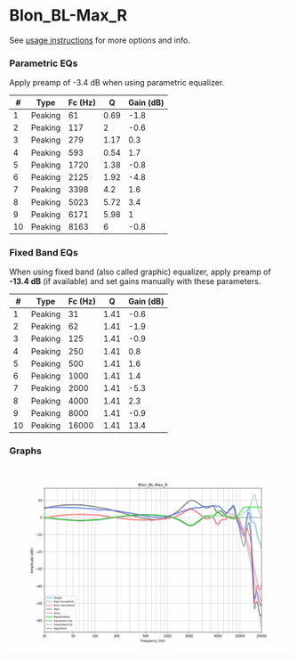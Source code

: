 # Blon_BL-Max_R
See [usage instructions](https://github.com/jaakkopasanen/AutoEq#usage) for more options and info.

### Parametric EQs
Apply preamp of -3.4 dB when using parametric equalizer.

|   # | Type    |   Fc (Hz) |    Q |   Gain (dB) |
|-----|---------|-----------|------|-------------|
|   1 | Peaking |        61 | 0.69 |        -1.8 |
|   2 | Peaking |       117 | 2    |        -0.6 |
|   3 | Peaking |       279 | 1.17 |         0.3 |
|   4 | Peaking |       593 | 0.54 |         1.7 |
|   5 | Peaking |      1720 | 1.38 |        -0.8 |
|   6 | Peaking |      2125 | 1.92 |        -4.8 |
|   7 | Peaking |      3398 | 4.2  |         1.6 |
|   8 | Peaking |      5023 | 5.72 |         3.4 |
|   9 | Peaking |      6171 | 5.98 |         1   |
|  10 | Peaking |      8163 | 6    |        -0.8 |

### Fixed Band EQs
When using fixed band (also called graphic) equalizer, apply preamp of **-13.4 dB** (if available) and set gains manually with these parameters.

|   # | Type    |   Fc (Hz) |    Q |   Gain (dB) |
|-----|---------|-----------|------|-------------|
|   1 | Peaking |        31 | 1.41 |        -0.6 |
|   2 | Peaking |        62 | 1.41 |        -1.9 |
|   3 | Peaking |       125 | 1.41 |        -0.9 |
|   4 | Peaking |       250 | 1.41 |         0.8 |
|   5 | Peaking |       500 | 1.41 |         1.6 |
|   6 | Peaking |      1000 | 1.41 |         1.4 |
|   7 | Peaking |      2000 | 1.41 |        -5.3 |
|   8 | Peaking |      4000 | 1.41 |         2.3 |
|   9 | Peaking |      8000 | 1.41 |        -0.9 |
|  10 | Peaking |     16000 | 1.41 |        13.4 |

### Graphs
![](./Blon_BL-Max_R.png)
